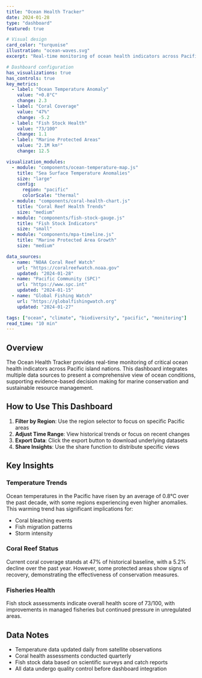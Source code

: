 ```yaml
---
title: "Ocean Health Tracker"
date: 2024-01-28
type: "dashboard"
featured: true

# Visual design
card_color: "turquoise"
illustration: "ocean-waves.svg"
excerpt: "Real-time monitoring of ocean health indicators across Pacific island nations"

# Dashboard configuration
has_visualizations: true
has_controls: true
key_metrics:
  - label: "Ocean Temperature Anomaly"
    value: "+0.8°C"
    change: 2.3
  - label: "Coral Coverage"
    value: "47%"
    change: -5.2
  - label: "Fish Stock Health"
    value: "73/100"
    change: 1.1
  - label: "Marine Protected Areas"
    value: "2.1M km²"
    change: 12.5

visualization_modules:
  - module: "components/ocean-temperature-map.js"
    title: "Sea Surface Temperature Anomalies"
    size: "large"
    config:
      region: "pacific"
      colorScale: "thermal"
  - module: "components/coral-health-chart.js"
    title: "Coral Reef Health Trends"
    size: "medium"
  - module: "components/fish-stock-gauge.js"
    title: "Fish Stock Indicators"
    size: "small"
  - module: "components/mpa-timeline.js"
    title: "Marine Protected Area Growth"
    size: "medium"

data_sources:
  - name: "NOAA Coral Reef Watch"
    url: "https://coralreefwatch.noaa.gov"
    updated: "2024-01-28"
  - name: "Pacific Community (SPC)"
    url: "https://www.spc.int"
    updated: "2024-01-15"
  - name: "Global Fishing Watch"
    url: "https://globalfishingwatch.org"
    updated: "2024-01-27"

tags: ["ocean", "climate", "biodiversity", "pacific", "monitoring"]
read_time: "10 min"
---
```


## Overview

The Ocean Health Tracker provides real-time monitoring of critical ocean health indicators across Pacific island nations. This dashboard integrates multiple data sources to present a comprehensive view of ocean conditions, supporting evidence-based decision making for marine conservation and sustainable resource management.

## How to Use This Dashboard

1. **Filter by Region**: Use the region selector to focus on specific Pacific areas
2. **Adjust Time Range**: View historical trends or focus on recent changes
3. **Export Data**: Click the export button to download underlying datasets
4. **Share Insights**: Use the share function to distribute specific views

## Key Insights

### Temperature Trends
Ocean temperatures in the Pacific have risen by an average of 0.8°C over the past decade, with some regions experiencing even higher anomalies. This warming trend has significant implications for:
- Coral bleaching events
- Fish migration patterns
- Storm intensity

### Coral Reef Status
Current coral coverage stands at 47% of historical baseline, with a 5.2% decline over the past year. However, some protected areas show signs of recovery, demonstrating the effectiveness of conservation measures.

### Fisheries Health
Fish stock assessments indicate overall health score of 73/100, with improvements in managed fisheries but continued pressure in unregulated areas.

## Data Notes

- Temperature data updated daily from satellite observations
- Coral health assessments conducted quarterly
- Fish stock data based on scientific surveys and catch reports
- All data undergo quality control before dashboard integration